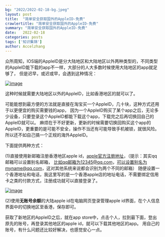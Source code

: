 ```yaml
---
bg: "2022/2022-02-18-bg.jpeg"
layout: post
title:  "简单安全获取国外的AppleID-免费"
crawlertitle: "简单安全获取国外的AppleID-免费"
summary: "简单安全获取国外的AppleID-免费"
date:   2022-02-18
categories: posts
tags: ['知识集锦']
author: Accelzhang
---
```


众所周知，IOS端的AppleID是分大陆地区和大陆地区以外两种类型的，不同类型的AppleID能下载的app不一样，大部分的人大多数时候使用大陆地区的app就足够了，
但是迟早，或迟或早，会遇到这种情况：

[![image]({{site.images}}/2022/2022-02-18-1.png)]({{site.images}}/2022/2022-02-18-1.png)

这种时候就需要大陆地区以外的AppleID，比如香港地区的就可以了。

可能能想到最方便的方法就是直接在淘宝买一个AppleID，几十块，这种方式还用于以更便宜的购买需要钱的app，
因为一个AppleID购买了某个app之后，无论多少设备，只要登录这个AppleID都能下载这个app，下载完之后再切换回自己的AppleID就可以。
麻烦在于不好更新，更新的时候需要切换回购买这个app的AppleID，更重要的是可能不安全，操作不当还有可能导致手机被锁，就很风险。
所以还不如自己搞一个正规的海外AppleID。

下面提供两种方式：

(1)直接使用新邮箱注册香港地区apple id，[apple官方注册地址][apple_id_web]，（提示：其实qq邮箱可以设置别名邮箱，
比如qq邮箱为12345@qq.com，可以设置别名为myname@qq.com，这对其他系统来说都会识别为两个不同的邮箱）
随便设置一个香港地址和电话，我这里写的是一个香港apple店的地址电话，不需要绑定信用卡之类的付款方式，注册成功就可以直接登录了。

[![image]({{site.images}}/2022/2022-02-18-2.png)]({{site.images}}/2022/2022-02-18-2.png)

(2)使用**无账号余额**的大陆apple id在电脑网页登录管理apple id界面，在个人信息界面中的切换地区至香港，保存即可。

获取了新地区的AppleID之后，就在app store中，点击个人，拉到最下面，登出原先的账号，再登录其他地区的apple id，就可以下载其他地区的app。
用自己的账号，有什么问题还比较好解决，也感觉安心一点。

[apple_id_web]: https://appleid.apple.com/account
